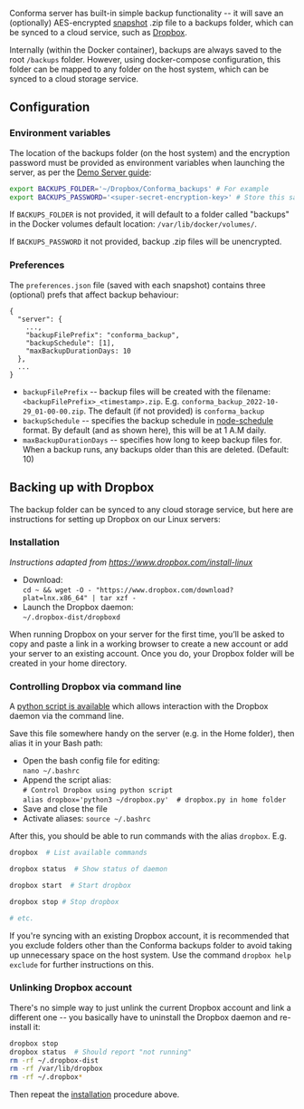 Conforma server has built-in simple backup functionality -- it will save an (optionally) AES-encrypted [snapshot](Snapshots.md) .zip file to a backups folder, which can be synced to a cloud service, such as [Dropbox](https://www.dropbox.com).

Internally (within the Docker container), backups are always saved to the root `/backups` folder. However, using docker-compose configuration, this folder can be mapped to any folder on the host system, which can be synced to a cloud storage service.

## Configuration

### Environment variables

The location of the backups folder (on the host system) and the encryption password must be provided as environment variables when launching the server, as per the [Demo Server guide](Demo-Server-Guide.md#launching-instances-with-docker-compose):

```bash
export BACKUPS_FOLDER='~/Dropbox/Conforma_backups' # For example
export BACKUPS_PASSWORD='<super-secret-encryption-key>' # Store this safely elsewhere
```

If `BACKUPS_FOLDER` is not provided, it will default to a folder called "backups" in the Docker volumes default location: ` /var/lib/docker/volumes/ `.

If `BACKUPS_PASSWORD` it not provided, backup .zip files will be unencrypted.

### Preferences

The `preferences.json` file (saved with each snapshot) contains three (optional) prefs that affect backup behaviour:

```
{
  "server": {
    ...,
    "backupFilePrefix": "conforma_backup",
    "backupSchedule": [1],
    "maxBackupDurationDays: 10
  },
  ...
}
```
- `backupFilePrefix` -- backup files will be created with the filename: `<backupFilePrefix>_<timestamp>.zip`. E.g. `conforma_backup_2022-10-29_01-00-00.zip`. The default (if not provided) is `conforma_backup`
- `backupSchedule` -- specifies the backup schedule in [node-schedule](https://www.npmjs.com/package/node-schedule) format. By default (and as shown here), this will be at 1 A.M daily.
- `maxBackupDurationDays` -- specifies how long to keep backup files for. When a backup runs, any backups older than this are deleted. (Default: 10)

## Backing up with Dropbox

The backup folder can be synced to any cloud storage service, but here are instructions for setting up Dropbox on our Linux servers:

### Installation

*Instructions adapted from https://www.dropbox.com/install-linux*

- Download:  
  `cd ~ && wget -O - "https://www.dropbox.com/download?plat=lnx.x86_64" | tar xzf -`
- Launch the Dropbox daemon:  
  `~/.dropbox-dist/dropboxd`

When running Dropbox on your server for the first time, you’ll be asked to copy and paste a link in a working browser to create a new account or add your server to an existing account. Once you do, your Dropbox folder will be created in your home directory.

### Controlling Dropbox via command line

A [python script is available](https://www.dropbox.com/download?dl=packages/dropbox.py) which allows interaction with the Dropbox daemon via the command line.

Save this file somewhere handy on the server (e.g. in the Home folder), then alias it in your Bash path:

- Open the bash config file for editing:  
  `nano ~/.bashrc`
- Append the script alias:  
  `# Control Dropbox using python script`  
  `alias dropbox='python3 ~/dropbox.py'  # dropbox.py in home folder`
- Save and close the file
- Activate aliases:
  `source ~/.bashrc`

After this, you should be able to run commands with the alias `dropbox`. E.g.

```bash
dropbox  # List available commands

dropbox status  # Show status of daemon

dropbox start  # Start dropbox

dropbox stop # Stop dropbox

# etc.

```

If you're syncing with an existing Dropbox account, it is recommended that you exclude folders other than the Conforma backups folder to avoid taking up unnecessary space on the host system. Use the command `dropbox help exclude` for further instructions on this.


### Unlinking Dropbox account

There's no simple way to just unlink the current Dropbox account and link a different one -- you basically have to uninstall the Dropbox daemon and re-install it:

```bash
dropbox stop
dropbox status  # Should report "not running"
rm -rf ~/.dropbox-dist
rm -rf /var/lib/dropbox
rm -rf ~/.dropbox*
```

Then repeat the [installation](#installation) procedure above.